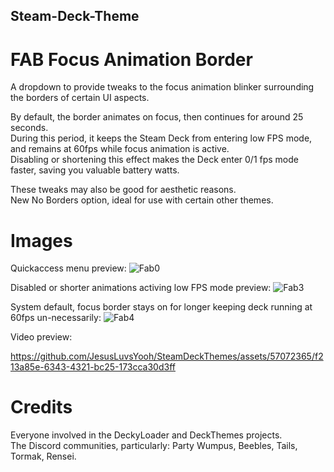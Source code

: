 ## Steam-Deck-Theme  
# FAB  Focus Animation Border  
A dropdown to provide tweaks to the focus animation blinker surrounding the borders of certain UI aspects.  

By default, the border animates on focus, then continues for around 25 seconds.  
During this period, it keeps the Steam Deck from entering low FPS mode, and remains at 60fps while focus animation is active.  
Disabling or shortening this effect makes the Deck enter 0/1 fps mode faster, saving you valuable battery watts.  

These tweaks may also be good for aesthetic reasons.  
New No Borders option, ideal for use with certain other themes.  

# Images  
Quickaccess menu preview:
![Fab0](https://github.com/JesusLuvsYooh/SteamDeckThemes/assets/57072365/9ed88221-9fab-4823-8388-64f34590333a)  

Disabled or shorter animations activing low FPS mode preview:
![Fab3](https://github.com/JesusLuvsYooh/SteamDeckThemes/assets/57072365/e0d10846-1acf-4219-9ff0-76ea4b84c64c)  

System default, focus border stays on for longer keeping deck running at 60fps un-necessarily:
![Fab4](https://github.com/JesusLuvsYooh/SteamDeckThemes/assets/57072365/50fa1b91-3f53-4463-9f9d-7ab926e38c7b)  

Video preview:  

https://github.com/JesusLuvsYooh/SteamDeckThemes/assets/57072365/f213a85e-6343-4321-bc25-173cca30d3ff


# Credits
Everyone involved in the DeckyLoader and DeckThemes projects.  
The Discord communities, particularly: Party Wumpus, Beebles, Tails, Tormak, Rensei.  
